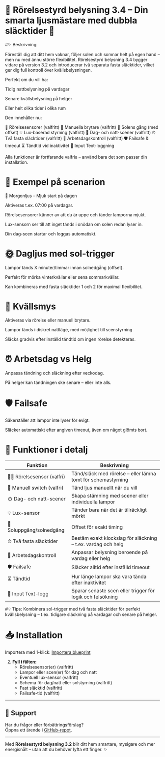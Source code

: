 # 🌟 Rörelsestyrd belysning 3.4 – Din smarta ljusmästare med dubbla släcktider 🌟

#✨ Beskrivning

Föreställ dig att ditt hem vaknar, följer solen och somnar helt på egen hand – men nu med ännu större flexibilitet.
Rörelsestyrd belysning 3.4 bygger vidare på version 3.2 och introducerar två separata fasta släcktider, vilket ger dig full kontroll över kvällsbelysningen.

Perfekt om du vill ha:

Tidig nattbelysning på vardagar

Senare kvällsbelysning på helger

Eller helt olika tider i olika rum

Den innehåller nu:

🚶 Rörelsesensorer (valfritt)
🔘 Manuella brytare (valfritt)
🌅 Solens gång (med offset)
💡 Lux-baserad styrning (valfritt)
🎨 Dag- och natt-scener (valfritt)
⏰ Två fasta släcktider (valfritt)
📅 Arbetsdagskontroll (valfritt)
🛡️ Failsafe & timeout
⏳ Tändtid vid inaktivitet
📝 Input Text-loggning

Alla funktioner är fortfarande valfria – använd bara det som passar din installation.

# 🎨 Exempel på scenarion

🌅 Morgonljus – Mjuk start på dagen

Aktiveras t.ex. 07:00 på vardagar.

Rörelsesensorer känner av att du är uppe och tänder lamporna mjukt.

Lux-sensorn ser till att inget tänds i onödan om solen redan lyser in.

Din dag-scen startar och loggas automatiskt.

# 🌞 Dagljus med sol-trigger

Lampor tänds X minuter/timmar innan solnedgång (offset).

Perfekt för mörka vinterkvällar eller sena sommarkvällar.

Kan kombineras med fasta släcktider 1 och 2 för maximal flexibilitet.

# 🌙 Kvällsmys

Aktiveras via rörelse eller manuell brytare.

Lampor tänds i diskret nattläge, med möjlighet till scenstyrning.

Släcks gradvis efter inställd tändtid om ingen rörelse detekteras.

# ⏰ Arbetsdag vs Helg

Anpassa tändning och släckning efter veckodag.

På helger kan tändningen ske senare – eller inte alls.

# 🛡️ Failsafe

Säkerställer att lampor inte lyser för evigt.

Släcker automatiskt efter angiven timeout, även om något glömts bort.

# 🔧 Funktioner i detalj

| Funktion                  | Beskrivning |
|---------------------------|-------------|
| 🚶‍♂️ Rörelsesensor (valfri) | Tänd/släck med rörelse – eller lämna tomt för schemastyrning |
| 🔘 Manuell switch (valfri)  | Tänd ljus manuellt när du vill |
| 🌞 Dag- och natt-scener     | Skapa stämning med scener eller individuella lampor |
| 💡 Lux-sensor               | Tänder bara när det är tillräckligt mörkt |
| 🌅 Soluppgång/solnedgång    | Offset för exakt timing |
| ⏱ Två fasta släcktider      | Bestäm exakt klockslag för släckning – t.ex. vardag och helg |
| 📅 Arbetsdagskontroll        | Anpassar belysning beroende på vardag eller helg |
| 🛡️ Failsafe                 | Släcker alltid efter inställd timeout |
| ⏳ Tändtid                   | Hur länge lampor ska vara tända efter inaktivitet |
| 📝 Input Text-logg           | Sparar senaste scen eller trigger för logik och felsökning |


#💡 Tips: Kombinera sol-trigger med två fasta släcktider för perfekt kvällsbelysning – t.ex. tidigare släckning på vardagar och senare på helger.

# 📥 Installation

Importera med 1-klick:
   [Importera blueprint](https://my.home-assistant.io/redirect/blueprint_import?blueprint_url=https://raw.githubusercontent.com/razzietheman/Avancerad-blueprint-for-belysning/main/Tand_slack_blueprint.yaml)

2. **Fyll i fälten:**
   - Rörelsesensor(er) (valfritt)  
   - Lampor eller scen(er) för dag och natt  
   - Eventuell lux-sensor (valfritt)  
   - Schema för dag/natt eller solstyrning (valfritt)  
   - Fast släcktid (valfritt)  
   - Failsafe-tid (valfritt)  

---

## 🤝 Support  
Har du frågor eller förbättringsförslag?  
Öppna ett ärende i [GitHub-repot](https://github.com/razzietheman/Avancerad-blueprint-for-belysning).

---

Med **Rörelsestyrd belysning 3.2** blir ditt hem smartare, mysigare och mer energisnålt – utan att du behöver lyfta ett finger. ✨